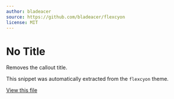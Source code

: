 ```yaml
---
author: bladeacer
source: https://github.com/bladeacer/flexcyon
license: MIT
---
```


# No Title

Removes the callout title.

This snippet was automatically extracted from the `flexcyon` theme.

[View this file](./no-title.css)

